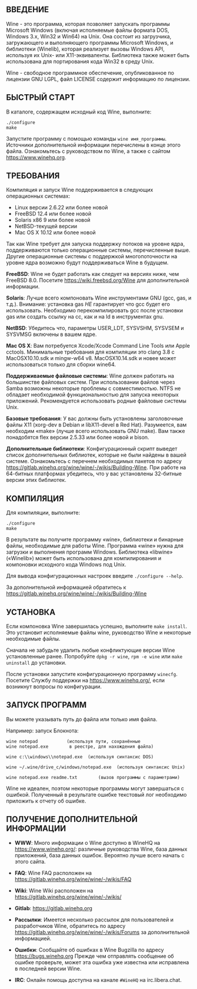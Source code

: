 ## ВВЕДЕНИЕ

Wine - это программа, которая позволяет запускать программы Microsoft
Windows (включая исполняемые файлы формата DOS, Windows 3.x, Win32 и
Win64) на Unix. Она состоит из загрузчика, загружающего и выполняющего
программы Microsoft Windows, и библиотеки (Winelib), которая реализует
вызовы Windows API, используя их Unix- или X11-эквиваленты. Библиотека
также может быть использована для портирования кода Win32 в среду Unix.

Wine - свободное программное обеспечение, опубликованное по лицензии
GNU LGPL, файл LICENSE содержит информацию по лицензии.


## БЫСТРЫЙ СТАРТ

В каталоге, содержащем исходный код Wine, выполните:

```
./configure
make
```

Запустите программу с помощью команды `wine имя_программы`. Источники
дополнительной информации перечислены в конце этого файла. Ознакомьтесь с
руководством по Wine, а также с сайтом https://www.winehq.org.


## ТРЕБОВАНИЯ

Компиляция и запуск Wine поддерживается в следующих операционных системах:

- Linux версии 2.6.22 или более новой
- FreeBSD 12.4 или более новой
- Solaris x86 9 или более новой
- NetBSD-текущей версии
- Mac OS X 10.12 или более новой

Так как Wine требует для запуска поддержку потоков на уровне ядра,
поддерживаются только операционные системы, перечисленные выше. Другие
операционные системы с поддержкой многопоточности на уровне ядра
возможно будут поддерживаться Wine в будущем.

**FreeBSD**:
  Wine не будет работать как следует на версиях ниже, чем FreeBSD 8.0.
  Посетите <https://wiki.freebsd.org/Wine> для дополнительной информации.

**Solaris**:
  Лучше всего компоновать Wine инструментами GNU
  (gcc, gas, и т.д.). Внимание: установка gas *НЕ* гарантирует
  что gcc будет его использовать. Необходимо перекомпилировать gcc после
  установки gas или создать ссылку на cc, как и на ld в инструментах gnu.

**NetBSD**:
  Убедитесь что, параметры USER_LDT, SYSVSHM, SYSVSEM и SYSVMSG
  включены в вашем ядре.

**Mac OS X**:
  Вам потребуется Xcode/Xcode Command Line Tools или Apple cctools.
  Минимальные требования для компиляции это clang 3.8 c MacOSX10.10.sdk и
  mingw-w64 v8. MacOSX10.14.sdk и новее может использоваться только для
  сборки wine64.

**Поддерживаемые файловые системы**:
  Wine должен работать на большинстве файловых систем. При использовании файлов
  через Samba возможны некоторые проблемы с совместимостью. NTFS не обладает
  необходимой функциональностью для запуска некоторых приложений.
  Рекомендуется использовать родные файловые системы Unix.

**Базовые требования**:
  У вас должны быть установлены заголовочные файлы X11
  (xorg-dev в Debian и libX11-devel в Red Hat).
  Разумеется, вам необходим «make» (лучше всего использовать GNU make).
  Вам также понадобятся flex версии 2.5.33 или более новой и bison.

**Дополнительные библиотеки**:
  Конфигурационный скрипт выведет список дополнительных библиотек, которые не были
  найдены в вашей системе. Ознакомьтесь с перечнем необходимых пакетов по адресу
  https://gitlab.winehq.org/wine/wine/-/wikis/Building-Wine. При работе на 64-битных платформах
  убедитесь, что у вас установлены 32-битные версии этих библиотек.

## КОМПИЛЯЦИЯ

Для компиляции, выполните:

```
./configure
make
```

В результате вы получите программу «wine», библиотеки и бинарные файлы,
необходимые для работы Wine.
Программа «wine» нужна для загрузки и выполнения программ Windows.
Библиотека «libwine» («Winelib») может быть использована для компилирования и
компоновки исходного кода Windows под Unix.

Для вывода конфигурационных настроек введите `./configure --help`.

За дополнительной информацией обратитесь к https://gitlab.winehq.org/wine/wine/-/wikis/Building-Wine


## УСТАНОВКА

Если компоновка Wine завершилась успешно, выполните `make install`. Это
установит исполняемые файлы wine, руководство Wine и некоторые
необходимые файлы.

Сначала не забудьте удалить любые конфликтующие версии Wine установленные ранее.
Попробуйте `dpkg -r wine`, `rpm -e wine` или `make uninstall` до установки.

После установки запустите конфигурационную программу `winecfg`. Посетите
Службу поддержки на https://www.winehq.org/, если возникнут вопросы по конфигурации.


## ЗАПУСК ПРОГРАММ

Вы можете указывать путь до файла или только имя файла.

Например: запуск Блокнота:

```
wine notepad		   (используя пути, сохранённые
wine notepad.exe	    в реестре, для нахождения файла)

wine c:\\windows\\notepad.exe  (используя синтаксис DOS)

wine ~/.wine/drive_c/windows/notepad.exe  (используя синтаксис Unix)

wine notepad.exe readme.txt		   (вызов программы с параметрами)
```

Wine не идеален, поэтом некоторые программы могут завершаться с ошибкой.
Полученный в результате ошибке текстовый лог необходимо приложить к отчету
об ошибке.


## ПОЛУЧЕНИЕ ДОПОЛНИТЕЛЬНОЙ ИНФОРМАЦИИ

- **WWW**: Много информации о Wine доступно в WineHQ на
	 https://www.winehq.org/: различные руководства Wine, база данных приложений,
	 база данных ошибок. Вероятно лучше всего начать с этого сайта.

- **FAQ**: Wine FAQ расположен на https://gitlab.winehq.org/wine/wine/-/wikis/FAQ

- **Wiki**: Wine Wiki расположен на https://gitlab.winehq.org/wine/wine/-/wikis/

- **Gitlab**: https://gitlab.winehq.org

- **Рассылки**:
	 Имеется несколько рассылок для пользователей и разработчиков
	 Wine, обратитесь по адресу
	 https://gitlab.winehq.org/wine/wine/-/wikis/Forums за
	 дополнительной информацией.

- **Ошибки**: Сообщайте об ошибках в Wine Bugzilla по адресу https://bugs.winehq.org
	 Прежде чем отправлять сообщение об ошибке проверьте, может эта ошибка
	 уже известна или исправлена в последней версии Wine.

- **IRC**: Онлайн помощь доступна на канале `#WineHQ` на irc.libera.chat.
